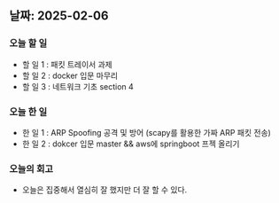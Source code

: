 ## 날짜: 2025-02-06

### 오늘 할 일
- 할 일 1 : 패킷 트레이서 과제
- 할 일 2 : docker 입문 마무리
- 할 일 3 : 네트워크 기초 section 4

### 오늘 한 일
- 한 일 1 : ARP Spoofing 공격 및 방어 (scapy를 활용한 가짜 ARP 패킷 전송)
- 한 일 2 : dokcer 입문 master && aws에 springboot 프젝 올리기

### 오늘의 회고
- 오늘은 집중해서 열심히 잘 했지만 더 잘 할 수 있다.
